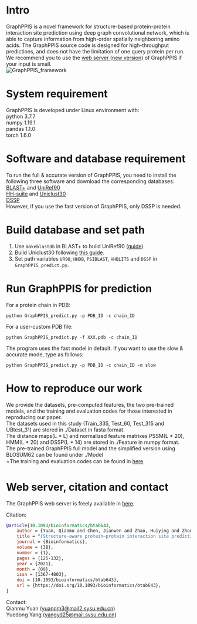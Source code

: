 # Intro  
GraphPPIS is a novel framework for structure-based protein-protein interaction site prediction using deep graph convolutional network, which is able to capture information from high-order spatially neighboring amino acids. The GraphPPIS source code is designed for high-throughput predictions, and does not have the limitation of one query protein per run. We recommend you to use the [web server (new version)](http://bio-web1.nscc-gz.cn/app/graphppis-v2) of GraphPPIS if your input is small.  
![GraphPPIS_framework](https://github.com/biomed-AI/GraphPPIS/blob/master/IMG/GraphPPIS_framework.png)  

# System requirement  
GraphPPIS is developed under Linux environment with:  
python  3.7.7  
numpy  1.19.1  
pandas  1.1.0  
torch  1.6.0  

# Software and database requirement  
To run the full & accurate version of GraphPPIS, you need to install the following three software and download the corresponding databases:  
[BLAST+](https://ftp.ncbi.nlm.nih.gov/blast/executables/blast+/LATEST/) and [UniRef90](https://www.uniprot.org/downloads)  
[HH-suite](https://github.com/soedinglab/hh-suite) and [Uniclust30](https://uniclust.mmseqs.com/)  
[DSSP](https://github.com/cmbi/dssp)  
However, if you use the fast version of GraphPPIS, only DSSP is needed.  

# Build database and set path  
1. Use `makeblastdb` in BLAST+ to build UniRef90 ([guide](https://www.ncbi.nlm.nih.gov/books/NBK569841/)).  
2. Build Uniclust30 following [this guide](https://github.com/soedinglab/uniclust-pipeline).  
3. Set path variables `UR90`, `HHDB`, `PSIBLAST`, `HHBLITS` and `DSSP` in `GraphPPIS_predict.py`.  

# Run GraphPPIS for prediction  
For a protein chain in PDB:  
```
python GraphPPIS_predict.py -p PDB_ID -c chain_ID
```
For a user-custom PDB file:  
```
python GraphPPIS_predict.py -f XXX.pdb -c chain_ID
```
The program uses the fast model in default. If you want to use the slow & accurate mode, type as follows:  
```
python GraphPPIS_predict.py -p PDB_ID -c chain_ID -m slow
```

# How to reproduce our work  
We provide the datasets, pre-computed features, the two pre-trained models, and the training and evaluation codes for those interested in reproducing our paper.  
The datasets used in this study (Train_335, Test_60, Test_315 and UBtest_31) are stored in ./Dataset in fasta format.  
The distance maps(L * L) and normalized feature matrixes PSSM(L * 20), HMM(L * 20) and DSSP(L * 14) are stored in ./Feature in numpy format.  
The pre-trained GraphPPIS full model and the simplified version using BLOSUM62 can be found under ./Model  
:star:The training and evaluation codes can be found in [here](https://github.com/yuanqm55/GraphPPIS).  

# Web server, citation and contact  
The GraphPPIS web server is freely available in [here](http://bio-web1.nscc-gz.cn/app/graphppis-v2).  

Citation:  
```bibtex
@article{10.1093/bioinformatics/btab643,
    author = {Yuan, Qianmu and Chen, Jianwen and Zhao, Huiying and Zhou, Yaoqi and Yang, Yuedong},
    title = "{Structure-aware protein–protein interaction site prediction using deep graph convolutional network}",
    journal = {Bioinformatics},
    volume = {38},
    number = {1},
    pages = {125-132},
    year = {2021},
    month = {09},
    issn = {1367-4803},
    doi = {10.1093/bioinformatics/btab643},
    url = {https://doi.org/10.1093/bioinformatics/btab643},
}
```

Contact:  
Qianmu Yuan (yuanqm3@mail2.sysu.edu.cn)  
Yuedong Yang (yangyd25@mail.sysu.edu.cn)

